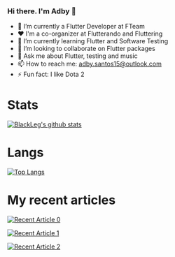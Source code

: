### Hi there. I'm Adby 👋

- 🔭 I’m currently a Flutter Developer at FTeam
- ❤ I'm a co-organizer at Flutterando and Fluttering
- 🌱 I’m currently learning Flutter and Software Testing
- 👯 I’m looking to collaborate on Flutter packages
- 💬 Ask me about Flutter, testing and music
- 📫 How to reach me: adby.santos15@outlook.com
- ⚡ Fun fact: I like Dota 2

# Stats

[![BlackLeg's github stats](https://github-readme-stats.vercel.app/api?username=BlackLeg15&count_private=true&show_icons=true&theme=radical&hide_rank=false)](https://github.com/anuraghazra/github-readme-stats)

# Langs

[![Top Langs](https://github-readme-stats.vercel.app/api/top-langs/?username=BlackLeg15)](https://github.com/anuraghazra/github-readme-stats)

# My recent articles

<a target="_blank" href="https://github-readme-medium-recent-article.vercel.app/medium/@blackleg15/0"><img src="https://github-readme-medium-recent-article.vercel.app/medium/@blackleg15/0" alt="Recent Article 0">
  
<a target="_blank" href="https://github-readme-medium-recent-article.vercel.app/medium/@blackleg15/1"><img src="https://github-readme-medium-recent-article.vercel.app/medium/@blackleg15/1" alt="Recent Article 1">
  
<a target="_blank" href="https://github-readme-medium-recent-article.vercel.app/medium/@blackleg15/2"><img src="https://github-readme-medium-recent-article.vercel.app/medium/@blackleg15/2" alt="Recent Article 2">
